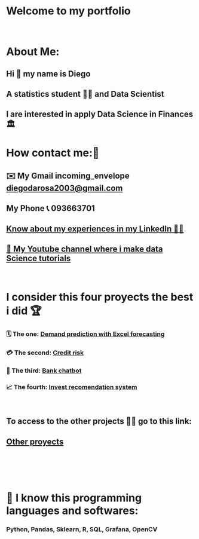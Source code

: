 # Welcome to my portfolio

⠀⠀⠀⠀⠀⠀⠀
⠀⠀⠀⠀⠀⠀⠀
# About Me:
## Hi 👋 my name is Diego
## A statistics student 🧑‍🎓 and Data Scientist
## I are interested  in apply Data Science in Finances 🏛️



# How contact me:🤝

## ✉️ My Gmail incoming_envelope diegodarosa2003@gmail.com
## My Phone 📞 093663701 
## [Know about my experiences in my LinkedIn 🧑‍💼](https://www.linkedin.com/in/diego-agust%C3%ADn-da-rosa-a49641222)
## [🎥 My Youtube channel where i make data Science tutorials](https://youtube.com/channel/UC3Zf05Ytn_GZvMzoIMF3hCw)

⠀⠀⠀⠀⠀⠀⠀
⠀⠀⠀⠀⠀⠀⠀


# I consider this four proyects the best i did 🏆
### 🗓️ The one: [Demand prediction with Excel forecasting](https://github.com/Diegod01/Proyects_explanation/blob/main/Portfolio_proyects/Demand%20prediction.md)
### 💳 The second: [Credit risk](https://github.com/Diegod01/Proyects_explanation/blob/main/Portfolio_proyects/Risk_analysis_with_Tree.ipynb)
### 🤖 The third: [Bank chatbot](https://github.com/Diegod01/Proyects_explanation/blob/main/Portfolio_proyects/Bank%20chatbot.ipynb)
### 📈 The fourth: [Invest recomendation system](https://github.com/Diegod01/Proyects_explanation/blob/main/Portfolio_proyects/Invest_recommendation_systemipynb.ipynb)

⠀⠀⠀⠀⠀⠀⠀


## To access to the other projects 🧑‍💻 go to this link:
## [Other proyects](https://github.com/Diegod01/Portafolio-2.0)

⠀⠀⠀⠀⠀⠀⠀
⠀⠀⠀⠀⠀⠀⠀
⠀⠀⠀⠀⠀⠀⠀⠀⠀⠀⠀⠀⠀⠀
⠀⠀⠀⠀⠀⠀⠀
⠀⠀⠀⠀⠀⠀⠀
⠀⠀⠀⠀⠀⠀⠀
 
 ⠀⠀⠀⠀⠀⠀⠀
⠀⠀⠀⠀⠀⠀⠀
⠀⠀⠀⠀⠀⠀⠀
⠀⠀⠀⠀⠀⠀⠀
⠀⠀⠀⠀⠀⠀⠀
⠀⠀⠀⠀⠀⠀⠀
# 🧠 I know this programming languages and softwares:
### Python, Pandas, Sklearn, R, SQL, Grafana, OpenCV
⠀⠀⠀⠀⠀⠀⠀



